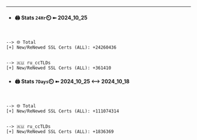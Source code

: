 

---
- #### 🖨️ **Stats** `24Hr`⏲️ ➼ 2024_10_25
```console


--> 🌐 Total
[+] New/ReNewed SSL Certs (ALL): +24260436


--> 🇷🇺 ru_ccTLDs
[+] New/ReNewed SSL Certs (ALL): +361410

```

- #### 🖨️ **Stats** `7Days`⏲️ ➼ 2024_10_25 <--> 2024_10_18
```console


--> 🌐 Total
[+] New/ReNewed SSL Certs (ALL): +111074314


--> 🇷🇺 ru_ccTLDs
[+] New/ReNewed SSL Certs (ALL): +1836369

```

